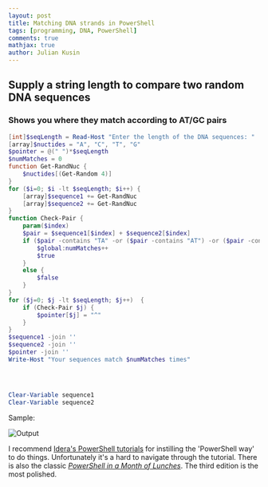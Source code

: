 ```yaml
---
layout: post
title: Matching DNA strands in PowerShell
tags: [programming, DNA, PowerShell]
comments: true
mathjax: true
author: Julian Kusin
---
```


## Supply a string length to compare two random DNA sequences 
### Shows you where they match according to AT/GC pairs

```powershell
[int]$seqLength = Read-Host "Enter the length of the DNA sequences: "
[array]$nuctides = "A", "C", "T", "G"
$pointer = @(" ")*$seqLength
$numMatches = 0
function Get-RandNuc { 
    $nuctides[(Get-Random 4)]
}
for ($i=0; $i -lt $seqLength; $i++) {
    [array]$sequence1 += Get-RandNuc
    [array]$sequence2 += Get-RandNuc
}
function Check-Pair {
    param($index)
    $pair = $sequence1[$index] + $sequence2[$index]
    if ($pair -contains "TA" -or ($pair -contains "AT") -or ($pair -contains "CG") -or ($pair -contains "GC")) {
        $global:numMatches++
        $true
    }
    else {
        $false
    }
}
for ($j=0; $j -lt $seqLength; $j++)  {
    if (Check-Pair $j) {
        $pointer[$j] = "^"
    }
}
$sequence1 -join ''
$sequence2 -join ''
$pointer -join ''
Write-Host "Your sequences match $numMatches times"




Clear-Variable sequence1
Clear-Variable sequence2
```

Sample:

![Output](https://lavasum.com/assets/img/DNAscript.png)

I recommend [Idera's PowerShell tutorials](https://blog.idera.com/database-tools/chapter-9-functions/) for instilling the 'PowerShell way' to do things.
Unfortunately it's a hard to navigate through the tutorial. There is also the classic [*PowerShell in a Month of Lunches*](https://www.manning.com/books/learn-windows-powershell-in-a-month-of-lunches-third-edition).
The third edition is the most polished. 

